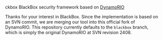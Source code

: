 ckbox
BlackBox security framework based on [DynamoRIO](https://github.com/DynamoRIO/dynamorio)

Thanks for your interest in BlackBox. Since the implementation is based on an SVN commit, we are
merging our tool into this official fork of DynamoRIO. This repository currently defaults to the
`blackbox` branch, which is simply the original DynamoRIO at SVN revision 2408.

